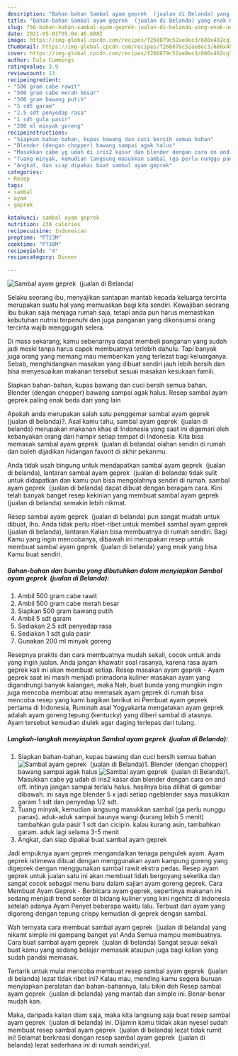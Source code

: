 ```yaml
---
description: "Bahan-bahan Sambal ayam geprek  (jualan di Belanda) yang enak Untuk Jualan"
title: "Bahan-bahan Sambal ayam geprek  (jualan di Belanda) yang enak Untuk Jualan"
slug: 756-bahan-bahan-sambal-ayam-geprek-jualan-di-belanda-yang-enak-untuk-jualan
date: 2021-05-01T05:04:46.608Z
image: https://img-global.cpcdn.com/recipes/f260879c52ae8ec3/680x482cq70/sambal-ayam-geprek-jualan-di-belanda-foto-resep-utama.jpg
thumbnail: https://img-global.cpcdn.com/recipes/f260879c52ae8ec3/680x482cq70/sambal-ayam-geprek-jualan-di-belanda-foto-resep-utama.jpg
cover: https://img-global.cpcdn.com/recipes/f260879c52ae8ec3/680x482cq70/sambal-ayam-geprek-jualan-di-belanda-foto-resep-utama.jpg
author: Eula Cummings
ratingvalue: 3.9
reviewcount: 13
recipeingredient:
- "500 gram cabe rawit"
- "500 gram cabe merah besar"
- "500 gram bawang putih"
- "5 sdt garam"
- "2.5 sdt penyedap rasa"
- "1 sdt gula pasir"
- "200 ml minyak goreng"
recipeinstructions:
- "Siapkan bahan-bahan, kupas bawang dan cuci bersih semua bahan"
- "Blender (dengan chopper) bawang sampai agak halus"
- "Masukkan cabe yg udah di iris2 kasar dan blender dengan cara on and off. intinya jangan sampai terlalu halus. hasilnya bisa dilihat di gambar dibawah. ini saya nge blender 5 x jadi setiap ngeblender saya masukkan garam 1 sdt dan penyedap 1/2 sdt."
- "Tuang minyak, kemudian langsung masukkan sambal (ga perlu nunggu panas). aduk-aduk sampai baunya wangi (kurang lebih 5 menit) tambahkan gula pasir 1 sdt dan cicipin. kalau kurang asin, tambahkan garam. aduk lagi selama 3-5 menit"
- "Angkat, dan siap dipakai buat sambal ayam geprek"
categories:
- Resep
tags:
- sambal
- ayam
- geprek

katakunci: sambal ayam geprek 
nutrition: 230 calories
recipecuisine: Indonesian
preptime: "PT13M"
cooktime: "PT38M"
recipeyield: "4"
recipecategory: Dinner

---
```



![Sambal ayam geprek  (jualan di Belanda)](https://img-global.cpcdn.com/recipes/f260879c52ae8ec3/680x482cq70/sambal-ayam-geprek-jualan-di-belanda-foto-resep-utama.jpg)

Selaku seorang ibu, menyajikan santapan mantab kepada keluarga tercinta merupakan suatu hal yang memuaskan bagi kita sendiri. Kewajiban seorang ibu bukan saja menjaga rumah saja, tetapi anda pun harus memastikan kebutuhan nutrisi terpenuhi dan juga panganan yang dikonsumsi orang tercinta wajib menggugah selera.

Di masa  sekarang, kamu sebenarnya dapat membeli panganan yang sudah jadi meski tanpa harus capek membuatnya terlebih dahulu. Tapi banyak juga orang yang memang mau memberikan yang terlezat bagi keluarganya. Sebab, menghidangkan masakan yang dibuat sendiri jauh lebih bersih dan bisa menyesuaikan makanan tersebut sesuai masakan kesukaan famili. 

Siapkan bahan-bahan, kupas bawang dan cuci bersih semua bahan. Blender (dengan chopper) bawang sampai agak halus. Resep sambal ayam geprek paling enak beda dari yang lain

Apakah anda merupakan salah satu penggemar sambal ayam geprek  (jualan di belanda)?. Asal kamu tahu, sambal ayam geprek  (jualan di belanda) merupakan makanan khas di Indonesia yang saat ini digemari oleh kebanyakan orang dari hampir setiap tempat di Indonesia. Kita bisa memasak sambal ayam geprek  (jualan di belanda) olahan sendiri di rumah dan boleh dijadikan hidangan favorit di akhir pekanmu.

Anda tidak usah bingung untuk mendapatkan sambal ayam geprek  (jualan di belanda), lantaran sambal ayam geprek  (jualan di belanda) tidak sulit untuk didapatkan dan kamu pun bisa mengolahnya sendiri di rumah. sambal ayam geprek  (jualan di belanda) dapat dibuat dengan beragam cara. Kini telah banyak banget resep kekinian yang membuat sambal ayam geprek  (jualan di belanda) semakin lebih nikmat.

Resep sambal ayam geprek  (jualan di belanda) pun sangat mudah untuk dibuat, lho. Anda tidak perlu ribet-ribet untuk membeli sambal ayam geprek  (jualan di belanda), lantaran Kalian bisa membuatnya di rumah sendiri. Bagi Kamu yang ingin mencobanya, dibawah ini merupakan resep untuk membuat sambal ayam geprek  (jualan di belanda) yang enak yang bisa Kamu buat sendiri.

<!--inarticleads1-->

##### Bahan-bahan dan bumbu yang dibutuhkan dalam menyiapkan Sambal ayam geprek  (jualan di Belanda):

1. Ambil 500 gram cabe rawit
1. Ambil 500 gram cabe merah besar
1. Siapkan 500 gram bawang putih
1. Ambil 5 sdt garam
1. Sediakan 2.5 sdt penyedap rasa
1. Sediakan 1 sdt gula pasir
1. Gunakan 200 ml minyak goreng


Resepnya praktis dan cara membuatnya mudah sekali, cocok untuk anda yang ingin jualan. Anda jangan khawatir soal rasanya, karena rasa ayam geprek kali ini akan membuat setiap. Resep masakan ayam geprek - Ayam geprek saat ini masih menjadi primadona kuliner masakan ayam yang digandrungi banyak kalangan, maka Nah, buat bunda yang mungkin ingin juga mencoba membuat atau memasak ayam geprek di rumah bisa mencoba resep yang kami bagikan berikut ini Pembuat ayam geprek pertama di Indonesia, Ruminah asal Yogyakarta mengatakan ayam geprek adalah ayam goreng tepung (kentucky) yang diberi sambal di atasnya. Ayam tersebut kemudian diulek agar daging terlepas dari tulang. 

<!--inarticleads2-->

##### Langkah-langkah menyiapkan Sambal ayam geprek  (jualan di Belanda):

1. Siapkan bahan-bahan, kupas bawang dan cuci bersih semua bahan
<img src="https://img-global.cpcdn.com/steps/c13bfe8b8d602e18/160x128cq70/sambal-ayam-geprek-jualan-di-belanda-langkah-memasak-1-foto.jpg" alt="Sambal ayam geprek  (jualan di Belanda)">1. Blender (dengan chopper) bawang sampai agak halus
<img src="https://img-global.cpcdn.com/steps/6d6dd41e0e61bd2d/160x128cq70/sambal-ayam-geprek-jualan-di-belanda-langkah-memasak-2-foto.jpg" alt="Sambal ayam geprek  (jualan di Belanda)">1. Masukkan cabe yg udah di iris2 kasar dan blender dengan cara on and off. intinya jangan sampai terlalu halus. hasilnya bisa dilihat di gambar dibawah. ini saya nge blender 5 x jadi setiap ngeblender saya masukkan garam 1 sdt dan penyedap 1/2 sdt.
1. Tuang minyak, kemudian langsung masukkan sambal (ga perlu nunggu panas). aduk-aduk sampai baunya wangi (kurang lebih 5 menit) tambahkan gula pasir 1 sdt dan cicipin. kalau kurang asin, tambahkan garam. aduk lagi selama 3-5 menit
1. Angkat, dan siap dipakai buat sambal ayam geprek


Jadi empuknya ayam geprek mengandalkan tenaga pengulek ayam. Ayam geprek istimewa dibuat dengan menggunakan ayam kampung goreng yang digeprek dengan menggunakan sambal rawit ekstra pedas. Resep ayam geprek untuk jualan satu ini akan membuat lidah bergoyang seketika dan sangat cocok sebagai menu baru dalam sajian ayam goreng geprek. Cara Membuat Ayam Geprek - Berbicara ayam geprek, sepertinya makanan ini sedang menjadi trend senter di bidang kuliner yang kini ngehitz di Indonesia setelah adanya Ayam Penyet beberapa waktu lalu. Terbuat dari ayam yang digoreng dengan tepung crispy kemudian di geprek dengan sambal. 

Wah ternyata cara membuat sambal ayam geprek  (jualan di belanda) yang nikamt simple ini gampang banget ya! Anda Semua mampu membuatnya. Cara buat sambal ayam geprek  (jualan di belanda) Sangat sesuai sekali buat kamu yang sedang belajar memasak ataupun juga bagi kalian yang sudah pandai memasak.

Tertarik untuk mulai mencoba membuat resep sambal ayam geprek  (jualan di belanda) lezat tidak ribet ini? Kalau mau, mending kamu segera buruan menyiapkan peralatan dan bahan-bahannya, lalu bikin deh Resep sambal ayam geprek  (jualan di belanda) yang mantab dan simple ini. Benar-benar mudah kan. 

Maka, daripada kalian diam saja, maka kita langsung saja buat resep sambal ayam geprek  (jualan di belanda) ini. Dijamin kamu tiidak akan nyesel sudah membuat resep sambal ayam geprek  (jualan di belanda) lezat tidak rumit ini! Selamat berkreasi dengan resep sambal ayam geprek  (jualan di belanda) lezat sederhana ini di rumah sendiri,ya!.

